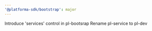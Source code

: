 ```yaml
---
'@platforma-sdk/bootstrap': major
---
```


Introduce 'services' control in pl-bootsrap
Rename pl-service to pl-dev
